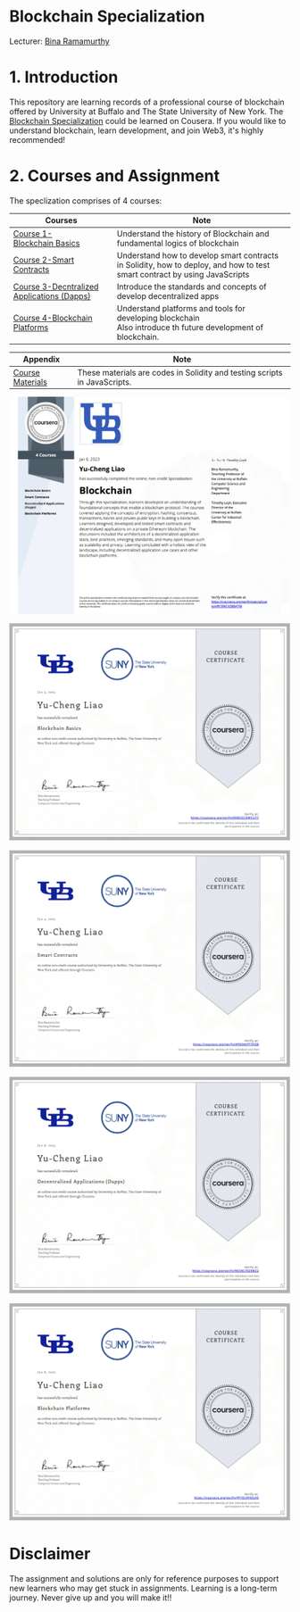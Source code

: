 # Blockchain Specialization
Lecturer: [Bina Ramamurthy](https://www.coursera.org/instructor/~5767003)

# 1. Introduction

This repository are learning records of a professional course of blockchain offered by University at Buffalo and The State University of New York. The [Blockchain Specialization](https://www.coursera.org/specializations/blockchain#about) could be learned on Cousera. If you would like to understand blockchain, learn development, and join Web3, it's highly recommended! 

# 2. Courses and Assignment

The speclization comprises of 4 courses:

| Courses                                                      | Note                                                         |
| ------------------------------------------------------------ | ------------------------------------------------------------ |
| <a href="https://github.com/RamonLiao/Blockchain_Specialization-UBSUNY/tree/main/Course%201-Blockchain%20Basics">Course 1-Blockchain Basics</a> | Understand the history of Blockchain and fundamental logics of blockchain |
| <a href="https://github.com/RamonLiao/Blockchain_Specialization-UBSUNY/tree/main/Course%202-Smart%20Contracts">Course 2-Smart Contracts</a> | Understand how to develop smart contracts in Solidity, how to deploy, and how to test smart contract by using JavaScripts |
| <a href="https://github.com/RamonLiao/Blockchain_Specialization-UBSUNY/tree/main/Course%203-Decentralized%20Applications%20(Dapps)">Course 3-Decntralized Applications (Dapps)</a> | Introduce the standards and concepts of develop decentralized apps |
| <a href="https://github.com/RamonLiao/Blockchain_Specialization-UBSUNY/tree/main/Course%204-Blockchain%20Platforms">Course 4-Blockchain Platforms</a> | Understand platforms and tools for developing blockchain <br />Also introduce th future development of blockchain. |

| Appendix                                                     | Note                                                         |
| ------------------------------------------------------------ | ------------------------------------------------------------ |
| <a href="https://github.com/RamonLiao/Blockchain_Specialization-UBSUNY/tree/main/CourseraDocs">Course Materials</a> | These materials are codes in Solidity and testing scripts in JavaScripts. |



![Certificate](./Certificate_Blockchain.jpg "Blockchain Specilization")

![Certificate](./Course%201-Blockchain%20Basics/Certificate_Blockchain%20Basics.jpg "Blockchain Basics")

<img src="./Course 2-Smart Contracts/Certificate_Smart Contracts.jpg" alt="Smamrt Contracts">

![Certificate](./Course%203-Decentralized%20Applications%20(Dapps)/Certificate_Decentralised%20Applications%20(Dapps).jpg "Smart Contracts")

<img src="./Course 4-Blockchain Platforms/Certificate_Blockchain Platforms.jpg" alt="Blockchain Platforms">

  

# Disclaimer

The assignment and solutions are only for reference purposes to support new learners who may get stuck in assignments. Learning is a long-term journey. Never give up and you will make it!!  
